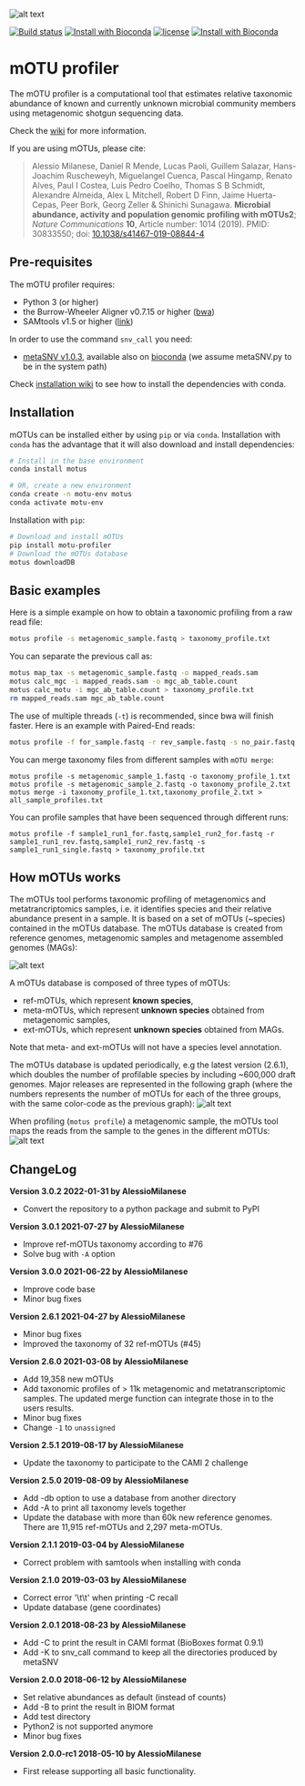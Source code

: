![alt text](https://github.com/motu-tool/mOTUs/blob/master/pics/motu_logo.png)

[![Build status](https://ci.appveyor.com/api/projects/status/0x4veuuoabm6018v/branch/master?svg=true)](https://ci.appveyor.com/project/AlessioMilanese/motus-v2/branch/master)
[![Install with Bioconda](https://anaconda.org/bioconda/motus/badges/installer/conda.svg)](https://anaconda.org/bioconda/motus)
[![license](https://anaconda.org/bioconda/motus/badges/license.svg)](https://github.com/motu-tool/mOTUs_v2/blob/master/LICENSE)
[![Install with Bioconda](https://img.shields.io/conda/dn/bioconda/motus.svg?style=flat)](https://anaconda.org/bioconda/motus)


mOTU profiler
========

The mOTU profiler is a computational tool that estimates relative taxonomic abundance of known and currently unknown microbial community members using metagenomic shotgun sequencing data.

Check the [wiki](https://github.com/motu-tool/mOTUs/wiki) for more information.

If you are using mOTUs, please cite:

> Alessio Milanese, Daniel R Mende, Lucas Paoli, Guillem Salazar, Hans-Joachim Ruscheweyh, Miguelangel Cuenca,
> Pascal Hingamp, Renato Alves, Paul I Costea, Luis Pedro Coelho, Thomas S B Schmidt,
> Alexandre Almeida, Alex L Mitchell, Robert D Finn, Jaime Huerta-Cepas,
> Peer Bork, Georg Zeller & Shinichi Sunagawa.
> **Microbial abundance, activity and population genomic profiling with mOTUs2**; _Nature Communications_ **10**, Article number: 1014 (2019).
> PMID: 30833550;
> doi: [10.1038/s41467-019-08844-4](https://www.nature.com/articles/s41467-019-08844-4)


Pre-requisites
--------------

The mOTU profiler requires:
* Python 3 (or higher)
* the Burrow-Wheeler Aligner v0.7.15 or higher ([bwa](https://github.com/lh3/bwa))
* SAMtools v1.5 or higher ([link](http://www.htslib.org/download/))

In order to use the command ```snv_call``` you need:
* [metaSNV v1.0.3](https://git.embl.de/costea/metaSNV), available also on [bioconda](https://anaconda.org/bioconda/metasnv) (we assume metaSNV.py to be in the system path)

Check [installation wiki](https://github.com/motu-tool/mOTUs/wiki/Installation) to see how to install the dependencies with conda.

Installation
--------------

mOTUs can be installed either by using `pip` or via `conda`.
Installation with `conda` has the advantage that it will also download and install dependencies:
```bash
# Install in the base environment
conda install motus

# OR, create a new environment
conda create -n motu-env motus
conda activate motu-env
```

Installation with `pip`:
```bash
# Download and install mOTUs
pip install motu-profiler
# Download the mOTUs database
motus downloadDB
```


Basic examples
--------------
Here is a simple example on how to obtain a taxonomic profiling from a raw read file:

```bash
motus profile -s metagenomic_sample.fastq > taxonomy_profile.txt
```

You can separate the previous call as:
```bash
motus map_tax -s metagenomic_sample.fastq -o mapped_reads.sam
motus calc_mgc -i mapped_reads.sam -o mgc_ab_table.count
motus calc_motu -i mgc_ab_table.count > taxonomy_profile.txt
rm mapped_reads.sam mgc_ab_table.count
```


The use of multiple threads (`-t`) is recommended, since bwa will finish faster. Here is an example with Paired-End reads:

```bash
motus profile -f for_sample.fastq -r rev_sample.fastq -s no_pair.fastq -t 6 > taxonomy_profile.txt
```

You can merge taxonomy files from different samples with `mOTU merge`:

```shell
motus profile -s metagenomic_sample_1.fastq -o taxonomy_profile_1.txt
motus profile -s metagenomic_sample_2.fastq -o taxonomy_profile_2.txt
motus merge -i taxonomy_profile_1.txt,taxonomy_profile_2.txt > all_sample_profiles.txt
```

You can profile samples that have been sequenced through different runs:
```shell
motus profile -f sample1_run1_for.fastq,sample1_run2_for.fastq -r sample1_run1_rev.fastq,sample1_run2_rev.fastq -s sample1_run1_single.fastq > taxonomy_profile.txt
```

How mOTUs works
--------------
The mOTUs tool performs taxonomic profiling of metagenomics and metatrancriptomics samples, i.e. it identifies species and their relative abundance present in a sample. It is based on a set of mOTUs (~species) contained in the mOTUs database.
The mOTUs database is created from reference genomes, metagenomic samples and metagenome assembled genomes (MAGs):

![alt text](https://github.com/motu-tool/mOTUs/blob/master/pics/motus_type.png)

A mOTUs database is composed of three types of mOTUs:
- ref-mOTUs, which represent **known species**,
- meta-mOTUs, which represent **unknown species** obtained from metagenomic samples,
- ext-mOTUs, which represent **unknown species** obtained from MAGs.

Note that meta- and ext-mOTUs will not have a species level annotation.

The mOTUs database is updated periodically, e.g the latest version (2.6.1), which doubles the number of profilable species by including ~600,000 draft genomes. Major releases are represented in the following graph (where the numbers represents the number of mOTUs for each of the three groups, with the same color-code as the previous graph):
![alt text](https://github.com/motu-tool/mOTUs/blob/master/pics/mOTUs_versions_2.png)

When profiling (`motus profile`) a metagenomic sample, the mOTUs tool maps the reads from the sample to the genes in the different mOTUs:
![alt text](https://github.com/motu-tool/mOTUs/blob/master/pics/tax_profiling.png)

ChangeLog
--------------
**Version 3.0.2 2022-01-31 by AlessioMilanese**
* Convert the repository to a python package and submit to PyPI

**Version 3.0.1 2021-07-27 by AlessioMilanese**
* Improve ref-mOTUs taxonomy according to #76
* Solve bug with `-A` option

**Version 3.0.0 2021-06-22 by AlessioMilanese**
* Improve code base
* Minor bug fixes

**Version 2.6.1 2021-04-27 by AlessioMilanese**
* Minor bug fixes
* Improved the taxonomy of 32 ref-mOTUs (#45)

**Version 2.6.0 2021-03-08 by AlessioMilanese**
* Add 19,358 new mOTUs
* Add taxonomic profiles of > 11k metagenomic and metatranscriptomic samples. The updated merge function can integrate those in to the users results.
* Minor bug fixes
* Change `-1` to `unassigned`

**Version 2.5.1 2019-08-17 by AlessioMilanese**
* Update the taxonomy to participate to the CAMI 2 challenge

**Version 2.5.0 2019-08-09 by AlessioMilanese**
* Add -db option to use a database from another directory
* Add -A to print all taxonomy levels together
* Update the database with more than 60k new reference genomes. There are 11,915 ref-mOTUs and 2,297 meta-mOTUs.

**Version 2.1.1 2019-03-04 by AlessioMilanese**
* Correct problem with samtools when installing with conda

**Version 2.1.0 2019-03-03 by AlessioMilanese**
* Correct error \'\t\t\' when printing -C recall
* Update database (gene coordinates)

**Version 2.0.1 2018-08-23 by AlessioMilanese**
* Add -C to print the result in CAMI format (BioBoxes format 0.9.1)
* Add -K to snv_call command to keep all the directories produced by metaSNV

**Version 2.0.0 2018-06-12 by AlessioMilanese**
* Set relative abundances as default (instead of counts)
* Add -B to print the result in BIOM format
* Add test directory
* Python2 is not supported anymore
* Minor bug fixes

**Version 2.0.0-rc1 2018-05-10 by AlessioMilanese**
* First release supporting all basic functionality.
